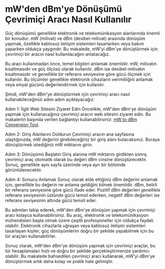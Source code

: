 mW'den dBm'ye Dönüşümü Çevrimiçi Aracı Nasıl Kullanılır
=======================================================

Güç dönüşümü genellikle elektronik ve telekomünikasyon alanlarında önemli bir konudur. mW (milivat) ve dBm (desibel-milivat) arasında dönüşüm yapmak, özellikle kablosuz iletişim sistemleri tasarlarken veya bakım yaparken oldukça yaygındır. Bu makalede, mW'yi dBm'ye dönüştürmek için çevrimiçi bir aracın nasıl kullanılacağını anlatacağız.

Bu aracı kullanmadan önce, temel bilgileri anlamak önemlidir. mW, milivatın kısaltmasıdır ve güç ölçüsü olarak kullanılır. dBm ise desibel-milivatın kısaltmasıdır ve genellikle bir referans seviyesine göre gücü ölçmek için kullanılır. Bu ölçümler genellikle elektronik cihazların verimliliğini anlamak veya sinyal gücünü değerlendirmek için kullanılır.

Şimdi, mW'den dBm'ye dönüştürmek için çevrimiçi aracı nasıl kullanabileceğinizi adım adım açıklayacağız:

Adım 1: İlgili Web Sitesini Ziyaret Edin Öncelikle, mW'den dBm'ye dönüşüm yapmak için kullanacağınız çevrimiçi aracın web sitesini ziyaret edin. Bu makalenin başında verilen bağlantıyı kullanabilirsiniz: [mW to dBm Conversion Tool](https://www.onlinecalculatorsfree.com/tr/convert/milliwatts-to-decibel-milliwatts.html).

Adım 2: Giriş Alanlarını Doldurun Çevrimiçi aracın ana sayfasına ulaştığınızda, mW değerini girebileceğiniz bir giriş alanı bulacaksınız. Buraya dönüştürmek istediğiniz mW miktarını girin.

Adım 3: Dönüşümü Başlatın Giriş alanına mW miktarını girdikten sonra, çevrimiçi araç otomatik olarak bu değeri dBm cinsine dönüştürecektir. Sonuç, genellikle aynı sayfa üzerinde veya ayrı bir bölümde görüntülenecektir.

Adım 4: Sonucu Anlamak Sonuç olarak elde ettiğiniz dBm değerini anlamak için, genellikle bu değerin ne anlama geldiğini bilmek önemlidir. dBm, belirli bir referans seviyesine göre gücü ifade eder. Pozitif dBm değerleri genellikle referans seviyesinin üstünde gücü temsil ederken, negatif dBm değerleri ise referans seviyesinin altında gücü temsil eder.

Bu adımları takip ederek, mW'den dBm'ye dönüşüm yapmak için çevrimiçi aracı kolayca kullanabilirsiniz. Bu araç, elektronik ve telekomünikasyon mühendisleri başta olmak üzere çeşitli profesyoneller için oldukça faydalı olabilir. Elektronik cihazlarla uğraşan veya kablosuz iletişim sistemleri tasarlayan kişiler, güç dönüşümlerini doğru bir şekilde yapabilmek için bu tür araçları kullanabilirler.

Sonuç olarak, mW'den dBm'ye dönüşüm yapmak için çevrimiçi araçlar, bu tür hesaplamaları hızlı ve doğru bir şekilde gerçekleştirmenize yardımcı olabilir. Bu makalede bahsedilen çevrimiçi aracı kullanarak, mW'yi dBm'ye dönüştürmek artık daha kolay ve pratik hale gelmiştir.